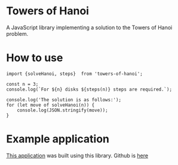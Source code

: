 [comment1]: <> (to generate HTML out of this file use:       )
[comment2]: <> ($pandoc README.md -s -o foo.html             )

# Towers of Hanoi

A JavaScript library implementing a solution to the Towers of Hanoi problem.


# How to use

    import {solveHanoi, steps}  from 'towers-of-hanoi';

    const n = 3;
    console.log(`For ${n} disks ${steps(n)} steps are required.`);

    console.log('The solution is as follows:');
    for (let move of solveHanoi(n)) {
        console.log(JSON.stringify(move));
    }

# Example application

<a href='http://mperdikeas.github.io/hanoi/index.html'>This application</a> was built using
this library. Github is <a href='https://github.com/mperdikeas/js-towers-of-hanoi/'>here</a>


